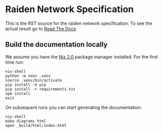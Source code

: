 # Raiden Network Specification

This is the RST source for the raiden network specification.
To see the actual result go to [Read The Docs](http://raiden-network-specification.readthedocs.io/en/latest/)

## Build the documentation locally

We assume you have the [Nix 2.0](https://nixos.org/nix/) package manager installed.
For the first time run:

```
nix-shell
python -m venv .venv
source .venv/bin/activate
pip install -U pip
pip install -r requirements.txt
npm install
exit
```

On subsequent runs you can start generating the documentation:
```
nix-shell
make diagrams html
open _build/html/index.html
```
